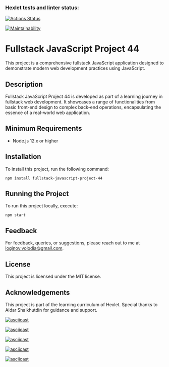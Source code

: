 ### Hexlet tests and linter status:
[![Actions Status](https://github.com/Vladimir960107/fullstack-javascript-project-44/actions/workflows/hexlet-check.yml/badge.svg)](https://github.com/Vladimir960107/fullstack-javascript-project-44/actions)

[![Maintainability](https://api.codeclimate.com/v1/badges/4fc64463b4e259c2943b/maintainability)](https://codeclimate.com/github/Vladimir960107/fullstack-javascript-project-44/maintainability)

# Fullstack JavaScript Project 44

This project is a comprehensive fullstack JavaScript application designed to demonstrate modern web development practices using JavaScript.

## Description

Fullstack JavaScript Project 44 is developed as part of a learning journey in fullstack web development. It showcases a range of functionalities from basic front-end design to complex back-end operations, encapsulating the essence of a real-world web application.

## Minimum Requirements

- Node.js 12.x or higher

## Installation

To install this project, run the following command:

`npm install fullstack-javascript-project-44`

## Running the Project

To run this project locally, execute:

`npm start`

## Feedback

For feedback, queries, or suggestions, please reach out to me at loginov.volodia@gmail.com.

## License

This project is licensed under the MIT license.

## Acknowledgements

This project is part of the learning curriculum of Hexlet.
Special thanks to Aidar Shaikhutdin for guidance and support.

[![asciicast](https://asciinema.org/a/Q5ZArKdVbm6VNtKbQ1i0IgrRg.svg)](https://asciinema.org/a/Q5ZArKdVbm6VNtKbQ1i0IgrRg)

[![asciicast](https://asciinema.org/a/CN1Sm5MXlT7iQUjkzzihSgkAZ.svg)](https://asciinema.org/a/CN1Sm5MXlT7iQUjkzzihSgkAZ)

[![asciicast](https://asciinema.org/a/b5543CSi1udaZwgePTRRMOF82.svg)](https://asciinema.org/a/b5543CSi1udaZwgePTRRMOF82)

[![asciicast](https://asciinema.org/a/omqxVPN4bsilALXSz8ViOzufW.svg)](https://asciinema.org/a/omqxVPN4bsilALXSz8ViOzufW)

[![asciicast](https://asciinema.org/a/hDT4JgYJTiEgyf9VSdNxQhmn6.svg)](https://asciinema.org/a/hDT4JgYJTiEgyf9VSdNxQhmn6)
